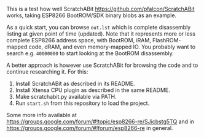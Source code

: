 This is a test how well ScratchABit https://github.com/pfalcon/ScratchABit
works, taking ESP8266 BootROM/SDK binary blobs as an example.

As a quick start, you can browse `out.lst` which is complete disassembly
listing at given point of time (updated). Note that it represents more
or less complete ESP8266 address space, with BootROM, iRAM, FlashROM-mapped
code, dRAM, and even memory-mapped IO. You probably want to search e.g.
`40000000` to start looking at the BootROM disassembly.

A better approach is however use ScratchABit for browsing the code and
to continue researching it. For this:

1. Install ScratchABit as described in its README.
2. Install Xtensa CPU plugin as described in the same README.
3. Make scratchabit.py available via PATH.
4. Run `start.sh` from this repository to load the project.

Some more info available at
https://groups.google.com/forum/#!topic/esp8266-re/SJicbstg5TQ and in
https://groups.google.com/forum/#!forum/esp8266-re in general.

